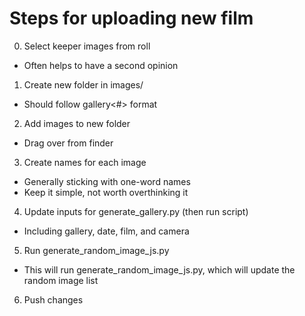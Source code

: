 # Steps for uploading new film

0. Select keeper images from roll

- Often helps to have a second opinion

1. Create new folder in images/

- Should follow gallery<#> format

2. Add images to new folder

- Drag over from finder

3. Create names for each image

- Generally sticking with one-word names
- Keep it simple, not worth overthinking it

4. Update inputs for generate_gallery.py (then run script)

- Including gallery, date, film, and camera

5. Run generate_random_image_js.py

- This will run generate_random_image_js.py, which will update the random image list

6. Push changes

